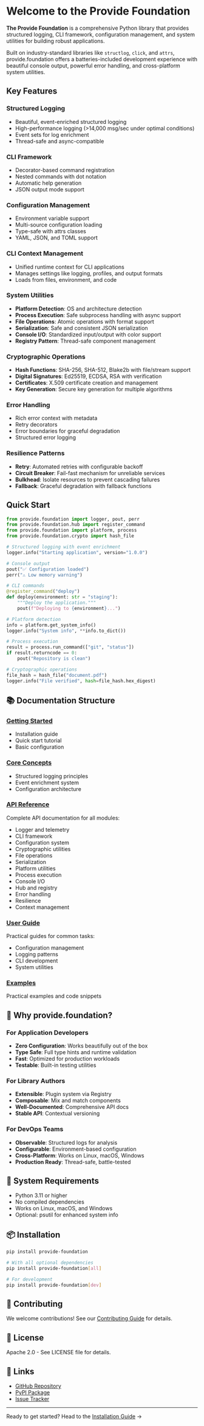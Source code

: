 # Welcome to the Provide Foundation

**The Provide Foundation** is a comprehensive Python library that provides structured logging, CLI framework, configuration management, and system utilities for building robust applications.

Built on industry-standard libraries like `structlog`, `click`, and `attrs`, provide.foundation offers a batteries-included development experience with beautiful console output, powerful error handling, and cross-platform system utilities.

## Key Features

### Structured Logging
- Beautiful, event-enriched structured logging
- High-performance logging (>14,000 msg/sec under optimal conditions)
- Event sets for log enrichment
- Thread-safe and async-compatible

### CLI Framework
- Decorator-based command registration
- Nested commands with dot notation
- Automatic help generation
- JSON output mode support

### Configuration Management
- Environment variable support
- Multi-source configuration loading
- Type-safe with attrs classes
- YAML, JSON, and TOML support

### CLI Context Management
- Unified runtime context for CLI applications
- Manages settings like logging, profiles, and output formats
- Loads from files, environment, and code

### System Utilities
- **Platform Detection**: OS and architecture detection
- **Process Execution**: Safe subprocess handling with async support
- **File Operations**: Atomic operations with format support
- **Serialization**: Safe and consistent JSON serialization
- **Console I/O**: Standardized input/output with color support
- **Registry Pattern**: Thread-safe component management

### Cryptographic Operations
- **Hash Functions**: SHA-256, SHA-512, Blake2b with file/stream support
- **Digital Signatures**: Ed25519, ECDSA, RSA with verification
- **Certificates**: X.509 certificate creation and management
- **Key Generation**: Secure key generation for multiple algorithms

### Error Handling
- Rich error context with metadata
- Retry decorators
- Error boundaries for graceful degradation
- Structured error logging

### Resilience Patterns
- **Retry**: Automated retries with configurable backoff
- **Circuit Breaker**: Fail-fast mechanism for unreliable services
- **Bulkhead**: Isolate resources to prevent cascading failures
- **Fallback**: Graceful degradation with fallback functions

## Quick Start

```python
from provide.foundation import logger, pout, perr
from provide.foundation.hub import register_command
from provide.foundation import platform, process
from provide.foundation.crypto import hash_file

# Structured logging with event enrichment
logger.info("Starting application", version="1.0.0")

# Console output
pout("✅ Configuration loaded")
perr("⚠️ Low memory warning")

# CLI commands
@register_command("deploy")
def deploy(environment: str = "staging"):
    """Deploy the application."""
    pout(f"Deploying to {environment}...")

# Platform detection
info = platform.get_system_info()
logger.info("System info", **info.to_dict())

# Process execution
result = process.run_command(["git", "status"])
if result.returncode == 0:
    pout("Repository is clean")

# Cryptographic operations
file_hash = hash_file("document.pdf")
logger.info("File verified", hash=file_hash.hex_digest)
```

## 📚 Documentation Structure

### [Getting Started](getting-started/installation.md)
- Installation guide
- Quick start tutorial
- Basic configuration

### [Core Concepts](guide/concepts/index.md)
- Structured logging principles
- Event enrichment system
- Configuration architecture

### [API Reference](api/api-index.md)
Complete API documentation for all modules:
- Logger and telemetry
- CLI framework  
- Configuration system
- Cryptographic utilities
- File operations
- Serialization
- Platform utilities
- Process execution
- Console I/O
- Hub and registry
- Error handling
- Resilience
- Context management

### [User Guide](guide/index.md)
Practical guides for common tasks:
- Configuration management
- Logging patterns
- CLI development
- System utilities

### [Examples](getting-started/examples.md)
Practical examples and code snippets

## 🎯 Why provide.foundation?

### For Application Developers
- **Zero Configuration**: Works beautifully out of the box
- **Type Safe**: Full type hints and runtime validation
- **Fast**: Optimized for production workloads
- **Testable**: Built-in testing utilities

### For Library Authors
- **Extensible**: Plugin system via Registry
- **Composable**: Mix and match components
- **Well-Documented**: Comprehensive API docs
- **Stable API**: Contextual versioning

### For DevOps Teams
- **Observable**: Structured logs for analysis
- **Configurable**: Environment-based configuration
- **Cross-Platform**: Works on Linux, macOS, Windows
- **Production Ready**: Thread-safe, battle-tested


## 🚦 System Requirements

- Python 3.11 or higher
- No compiled dependencies
- Works on Linux, macOS, and Windows
- Optional: psutil for enhanced system info

## 📦 Installation

```bash
pip install provide-foundation

# With all optional dependencies
pip install provide-foundation[all]

# For development
pip install provide-foundation[dev]
```

## 🤝 Contributing

We welcome contributions! See our [Contributing Guide](development/contributing.md) for details.

## 📄 License

Apache 2.0 - See LICENSE file for details.

## 🔗 Links

- [GitHub Repository](https://github.com/provide-io/provide-foundation)
- [PyPI Package](https://pypi.org/project/provide-foundation/)
- [Issue Tracker](https://github.com/provide-io/provide-foundation/issues)

---

Ready to get started? Head to the [Installation Guide](getting-started/installation.md) →